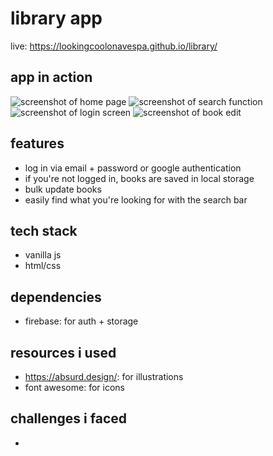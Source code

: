 # library app

live: https://lookingcoolonavespa.github.io/library/

## app in action
![screenshot of home page](https://i.postimg.cc/VkThmPMg/Screenshot-from-2021-12-31-18-31-47.png)
![screenshot of search function](https://i.postimg.cc/134dk3g4/Screenshot-from-2021-12-31-18-31-44.png)
![screenshot of login screen](https://i.postimg.cc/jj7Fj34b/Screenshot-from-2021-12-31-18-31-58.png)
![screenshot of book edit](https://i.postimg.cc/ZKwgsd51/Screenshot-from-2021-12-31-18-32-17.png)

## features

- log in via email + password or google authentication
- if you're not logged in, books are saved in local storage
- bulk update books
- easily find what you're looking for with the search bar

## tech stack
- vanilla js
- html/css

## dependencies
- firebase: for auth + storage

## resources i used
- https://absurd.design/: for illustrations
- font awesome: for icons

## challenges i faced
- 
